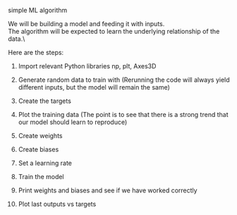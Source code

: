 simple ML algorithm

We will be building a model and feeding it with inputs.\
The algorithm will be expected to learn the underlying relationship of the data.\

Here are the steps:
1. Import relevant Python libraries
    np, plt, Axes3D 

2. Generate random data to train with (Rerunning the code will always yield different inputs, but the model will remain the same)
   
3. Create the targets

4. Plot the training data (The point is to see that there is a strong trend that our model should learn to reproduce)

5. Create weights

6. Create biases

7. Set a learning rate

8. Train the model

9. Print weights and biases and see if we have worked correctly

10. Plot last outputs vs targets